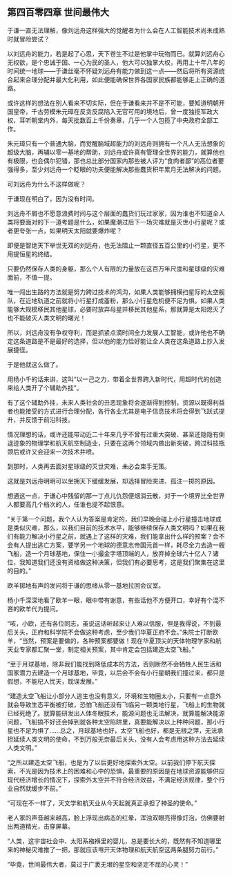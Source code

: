 ## 第四百零四章 世间最伟大
于谦一直无法理解，像刘远舟这样强大的觉醒者为什么会在人工智能技术尚未成熟时就冒险尝试？

以刘远舟的能力，若是起了心思，天下苍生不过是他掌中玩物而已。就算刘远舟心无权欲，是个忠诚于国、一心为民的圣人，他大可以独掌大权，再用上十年八年的时间统一地球——于谦丝毫不怀疑刘远舟有能力做到这一点——然后将所有资源统合起来合理分配并最大化利用，如此便能确保世界各国家民族都能够走上正确的道路。

或许这样的想法在别人看来不切实际，但在于谦看来并不是不可能，要知道明朝开国皇帝，千古劳模朱元璋在反贪反腐陷入无官可用的境地后，曾一度独揽军政大权，耳听朝堂内外，每天批数百上千份奏章，几乎一个人包揽了中央政府全部工作。

朱元璋只有一个普通大脑，而觉醒脑域超能力的刘远舟则拥有一个凡人无法想象的超级大脑，再辅以零一基地的帮助，刘远舟或许真有管理全世界的能力，就算他也有极限，也会偶尔犯错，那也总比部分国家内那些被人评为“食肉者鄙”的高位者要强得多，至少刘远舟一个眨眼的功夫便能解决那些蠢货积年累月无法解决的问题。

可刘远舟为什么不这样做呢？

于谦现在明白了，因为没有时间。

刘远舟不屑也不愿意浪费时间与这个层面的蠢货们玩过家家，因为谁也不知道全人类将要面对的下一道考题是什么，如果魔潮过后下一场灾难就是灭世小行星呢？或者更夸张一点，如果明天太阳就要爆炸呢？

即便是智绝天下举世无双的刘远舟，也无法阻止一颗直径五百公里的小行星，更不用提恒星的终结。

只要仍然保存人类的身躯，那么个人有限的力量放在这百万年尺度和星球级的灾难面前，不值一提。

唯一闯出生路的方法就是努力跨过技术的鸿沟，如果人类能够拥横扫星际的太空舰队，在近地轨道之前就将小行星打成齑粉，那么小行星危机便不足为惧。如果人类能够大规模移民其他星球，必要时放弃母星并移民其他星系，那就算是太阳熄灭了也不能破灭人类文明的曙光！

所以，刘远舟没有争权夺利，而是抓紧点滴时间全力发展人工智能，或许他也不确定这条道路是不是最好的选择，但以他的能力恰好能让全人类在这条道路上抄入发展捷径。

于是他就这么做了。

用杨小千的话来讲，这叫“以一己之力，带着全世界跨入新时代，用超时代的创造来给人类开了个辅助外挂”。

有了这个辅助外挂，未来人类社会的丑恶现象将会逐渐得到控制，资源以既得利益者也能接受的方式进行合理分配，各行各业尤其是电子信息技术将会得到飞跃式提升，并反馈于前沿科技。

情况理想的话，或许还能带动近二十年来几乎不曾有过重大突破、甚至还隐隐有倒退迹象的物理学和航天航空制造业，只要在这两个领域内做出新突破，跨过科技瓶颈后或许又会迎来一次技术井喷。

到那时，人类再去面对星球级的灭世灾难，未必会束手无策。

这就是刘远舟明明可以坐拥天下缓缓发展，却选择冒险突进、孤注一掷的原因。

想通这一点，于谦心中残留的那一丁点儿仇怨便烟消云散，对于一个境界比全世界人都要高几个档次的人，任谁也提不起恨意。

“关于第一个问题，我个人认为答案是肯定的，我们早晚会碰上小行星撞击地球或是类似灾难，那么，以我们目前的技术水平，能够继续保存人类文明吗？如果在我们有能力解决小行星之前，就遇上了这样的灾难，我们能拿出什么样的预案？会不会有人提出逃亡方案，要学另一个地球的德意志帝国元首一样，耗尽全力去造一艘飞船，造一个月球基地，保住一小撮金字塔顶端的人，放弃掉全球六十亿人？诸位，我知道我们还没有资格做这种决策，但我们有必要思考，这是我们聚集在这里的目的。”

欧羊掷地有声的发问将于谦的思绪从零一基地拉回会议室。

杨小千深深地看了欧羊一眼，眼中带有谢意，有些话他不方便开口，幸好有个混不吝的欧羊代为提问。

“咳，小欧，还有各位同志，虽说这话听起来让人难以信服，但是我得说，不到最后关头，正府和科学院不会做这种考虑，至少我们华夏正府不会。”朱院士打断欧羊，“当然，预案是要做的，各种预案都要做！现在华夏顶尖的天体物理学家和航天业专家都汇聚一堂，制定相关预案，其中肯定会包括建造太空飞船。”

“至于月球基地，除非我们能找到降低成本的方法，否则断然不会牺牲人民生活和国家潜力去建造一个月球基地，毕竟，以后会不会有小行星朝我们撞过来，都只是假想，不能杞人忧天，耽误发展。”

“建造太空飞船让小部分人逃生也没有意义，环境和生物圈太小，只要有一点意外就会导致生态平衡被打破，恐怕飞船还没有飞临另一颗类地行星，飞船上的生物就已经死绝了。就算能研发出人体冬眠技术，能源问题也无法解决，就算能解决能源问题，飞船搞不好还会掉到就各种太空陷阱里，真要能解决以上种种问题，那小行星也不足为惧了……总之，月球基地也好，太空飞船也好，都是无根之萍，无法承担延续人类文明的使命，不到万般无奈最后关头，没有人会考虑用这种方法去延续人类文明。”

“之所以建造太空飞船，也是为了以后更好地探索外太空。以前我们停下航天探索，不光是因为技术上的困难和心中的恐惧，最重要的原因是在地球资源能够供应现代经济增长的情况下，探索外太空并不符合经济效益，不满足经济规律，整个行业自然就缓步不前。”

“可现在不一样了，天文学和航天业从今天起就真正承担了神圣的使命。”

老人家的声音越来越高，脸上浮现出病态的红晕，浑浊双眼亮得像灯泡，仿佛要射出两道精光，击穿屏幕。

“人类，这宇宙社会中、太阳系襁褓里的婴儿，总是要长大的，既然有不知道哪里来的神秘灾难推了一把，那就应该甩开天体物理和航天航空这两条腿努力前行。”

“毕竟，世间最伟大者，莫过于广袤无垠的星空和坚定不屈的心灵！”

